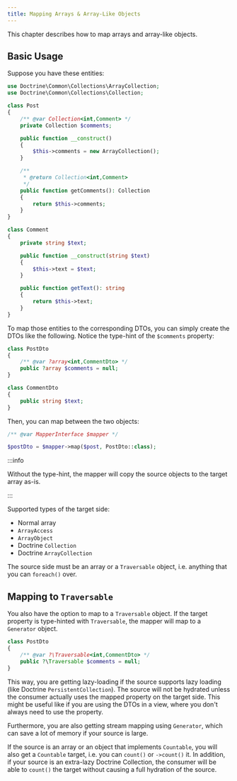 ```yaml
---
title: Mapping Arrays & Array-Like Objects
---
```


This chapter describes how to map arrays and array-like objects.

## Basic Usage

Suppose you have these entities:

```php
use Doctrine\Common\Collections\ArrayCollection;
use Doctrine\Common\Collections\Collection;

class Post
{
    /** @var Collection<int,Comment> */
    private Collection $comments;

    public function __construct()
    {
        $this->comments = new ArrayCollection();
    }

    /**
     * @return Collection<int,Comment>
     */
    public function getComments(): Collection
    {
        return $this->comments;
    }
}

class Comment
{
    private string $text;

    public function __construct(string $text)
    {
        $this->text = $text;
    }

    public function getText(): string
    {
        return $this->text;
    }
}
```

To map those entities to the corresponding DTOs, you can simply create the DTOs
like the following. Notice the type-hint of the `$comments` property:

```php
class PostDto
{
    /** @var ?array<int,CommentDto> */
    public ?array $comments = null;
}

class CommentDto
{
    public string $text;
}
```

Then, you can map between the two objects:

```php
/** @var MapperInterface $mapper */

$postDto = $mapper->map($post, PostDto::class);
```

:::info

Without the type-hint, the mapper will copy the source objects to the target
array as-is.

:::

Supported types of the target side:

* Normal array
* `ArrayAccess`
* `ArrayObject`
* Doctrine `Collection`
* Doctrine `ArrayCollection`

The source side must be an array or a `Traversable` object, i.e. anything that
you can `foreach()` over.

## Mapping to `Traversable`

You also have the option to map to a `Traversable` object. If the target
property is type-hinted with `Traversable`, the mapper will map to a `Generator`
object.

```php
class PostDto
{
    /** @var ?\Traversable<int,CommentDto> */
    public ?\Traversable $comments = null;
}
```

This way, you are getting lazy-loading if the source supports lazy loading (like
Doctrine `PersistentCollection`). The source will not be hydrated unless the
consumer actually uses the mapped property on the target side. This might be
useful like if you are using the DTOs in a view, where you don't always need to
use the property.

Furthermore, you are also getting stream mapping using `Generator`, which can
save a lot of memory if your source is large.

If the source is an array or an object that implements `Countable`, you will
also get a `Countable` target, i.e. you can `count()` or `->count()` it. In
addition, if your source is an extra-lazy Doctrine Collection, the consumer will
be able to `count()` the target without causing a full hydration of the source.